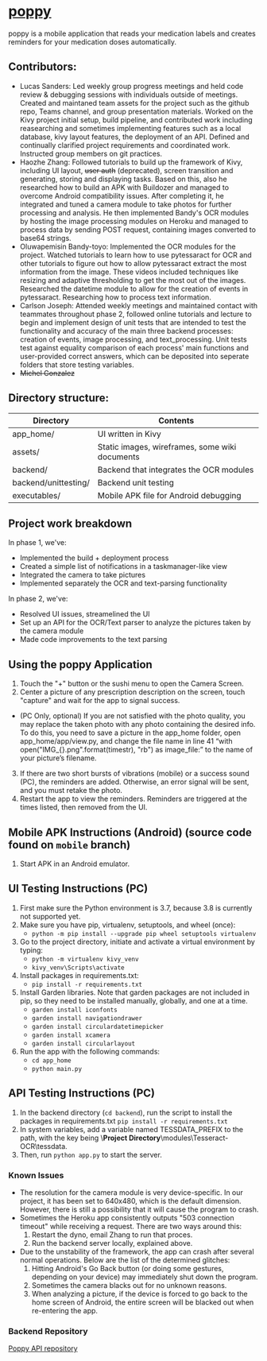 # [poppy](https://github.com/rrrrr4788/Poppy_Backend)
poppy is a mobile application that reads your medication labels and creates reminders for your medication doses automatically.

## Contributors:
- Lucas Sanders: Led weekly group progress meetings and held code review & debugging sessions with individuals outside of meetings. Created and maintaned team assets for the project such as the github repo, Teams channel, and group presentation materials. Worked on the Kivy project initial setup, build pipeline, and contributed work including reasearching and sometimes implementing features such as a local database, kivy layout features, the deployment of an API. Defined and continually clarified project requirements and coordinated work. Instructed group members on git practices.
- Haozhe Zhang: Followed tutorials to build up the framework of Kivy, including UI layout, ~~user auth~~ (deprecated), screen transition and generating, storing and displaying tasks. Based on this, also he researched how to build an APK with Buildozer and managed to overcome Android compatibility issues. After completing it, he integrated and tuned a camera module to take photos for further processing and analysis. He then implemented Bandy's OCR modules by hosting the image processing modules on Heroku and managed to process data by sending POST request, containing images converted to base64 strings.
- Oluwapemisin Bandy-toyo: Implemented the OCR modules for the project. Watched tutorials to learn how to use pytessaract for OCR and other tutorials to figure out how to allow pytessaract extract the most information from the image. These videos included techniques like resizing and adaptive thresholding to get the most out of the images. Researched the datetime module to allow for the creation of events in pytessaract. Researching how to process text information.
- Carlson Joseph: Attended weekly meetings and maintained contact with teammates throughout phase 2, followed online tutorials and lecture to begin and implement design of unit tests that are intended to test the functionality and accuracy of the main three backend processes: creation of events, image processing, and text_processing. Unit tests test against equality comparison of each process' main functions and user-provided correct answers, which can be deposited into seperate folders that store testing variables. 
- ~~Michel Gonzalez~~

## Directory structure:
Directory  | Contents
---------- | ----------
app_home/  | UI written in Kivy
assets/    | Static images, wireframes, some wiki documents
backend/   | Backend that integrates the OCR modules
backend/unittesting/   | Backend unit testing
executables/    | Mobile APK file for Android debugging

## Project work breakdown
In phase 1, we've:
- Implemented the build + deployment process
- Created a simple list of notifications in a taskmanager-like view
- Integrated the camera to take pictures
- Implemented separately the OCR and text-parsing functionality

In phase 2, we've:
- Resolved UI issues, streamelined the UI
- Set up an API for the OCR/Text parser to analyze the pictures taken by the camera module
- Made code improvements to the text parsing

## Using the poppy Application

1. Touch the "+" button or the sushi menu to open the Camera Screen.
2. Center a picture of any prescription description on the screen, touch "capture" and wait for the app to signal success.
 - (PC Only, optional) If you are not satisfied with the photo quality, you may replace the taken photo with any photo containing the desired info. To do this, you need to save a picture in the app_home folder, open app_home/app/view.py, and change the file name in line 41 “with open("IMG_{}.png".format(timestr), "rb") as image_file:” to the name of your picture’s filename.
3. If there are two short bursts of vibrations (mobile) or a success sound (PC), the reminders are added. Otherwise, an error signal will be sent, and you must retake the photo.
4. Restart the app to view the reminders. Reminders are triggered at the times listed, then removed from the UI.

## Mobile APK Instructions (Android) (source code found on `mobile` branch)

1. Start APK in an Android emulator.

## UI Testing Instructions (PC)

1. First make sure the Python environment is 3.7, because 3.8 is currently not supported yet.
2. Make sure you have pip, virtualenv, setuptools, and wheel (once):
   - `python -m pip install --upgrade pip wheel setuptools virtualenv`
3. Go to the project directory, initiate and activate a virtual environment by typing:
   - `python -m virtualenv kivy_venv`
   - `kivy_venv\Scripts\activate`
4. Install packages in requirements.txt:
   - `pip install -r requirements.txt`
5. Install Garden libraries. Note that garden packages are not included in pip, so they need to be installed manually, globally, and one at a time.
    - `garden install iconfonts`
    - `garden install navigationdrawer`
    - `garden install circulardatetimepicker`
    - `garden install xcamera`
    - `garden install circularlayout`
6. Run the app with the following commands:
    - `cd app_home`
    - `python main.py`

## API Testing Instructions (PC)

1. In the backend directory (`cd backend`), run the script to install the packages in requirements.txt `pip install -r requirements.txt`
2. In system variables, add a variable named TESSDATA_PREFIX to the path, with the key being \\**Project Directory**\\modules\Tesseract-OCR\tessdata.
3. Then, run `python app.py` to start the server.

### Known Issues

- The resolution for the camera module is very device-specific. In our project, it has been set to 640x480, which is the default dimension. However, there is still a possibility that it will cause the program to crash.
- Sometimes the Heroku app consistently outputs "503 connection timeout" while receiving a request. There are two ways around this:
    1. Restart the dyno, email Zhang to run that proces.
    2. Run the backend server locally, explained above.
- Due to the unstability of the framework, the app can crash after several normal operations. Below are the list of the determined glitches:
    1. Hitting Android's Go Back button (or doing some gestures, depending on your device) may immediately shut down the program. 
    2. Sometimes the camera blacks out for no unknown reasons.
    3. When analyzing a picture, if the device is forced to go back to the home screen of Android, the entire screen will be blacked out when re-entering the app.

### Backend Repository
[Poppy API repository](https://github.com/rrrrr4788/Poppy_Backend)
